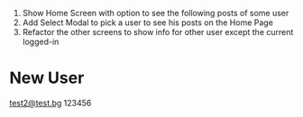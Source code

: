 1. Show Home Screen with option to see the following posts of some user
2. Add Select Modal to pick a user to see his posts on the Home Page
3. Refactor the other screens to show info for other user except the current logged-in

# New User

test2@test.bg
123456
